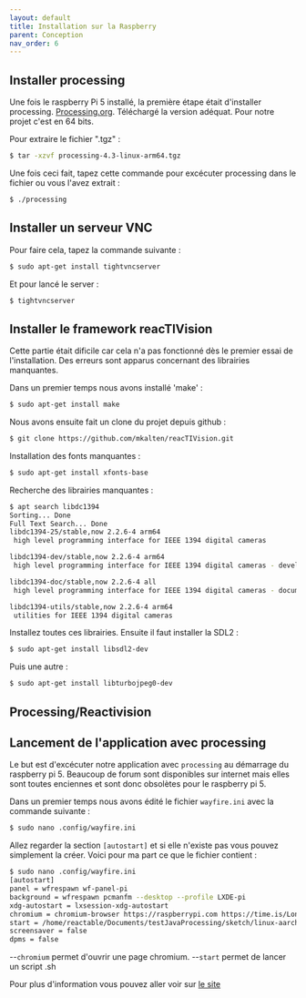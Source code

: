 ```yaml
---
layout: default
title: Installation sur la Raspberry
parent: Conception
nav_order: 6
---
```


## Installer processing

Une fois le raspberry Pi 5 installé, la première étape était d'installer processing.
[Processing.org](https://processing.org/download).
Téléchargé la version adéquat. Pour notre projet c'est en 64 bits.

Pour extraire le fichier ".tgz" :
```bash
$ tar -xzvf processing-4.3-linux-arm64.tgz
```

Une fois ceci fait, tapez cette commande pour excécuter processing dans le fichier ou vous l'avez extrait :
```bash
$ ./processing
```

## Installer un serveur VNC

Pour faire cela, tapez la commande suivante :
```bash
$ sudo apt-get install tightvncserver
```

Et pour lancé le server :
```bash
$ tightvncserver
```

## Installer le framework reacTIVision

Cette partie était dificile car cela n'a pas fonctionné dès le premier essai de l'installation. Des erreurs sont apparus concernant des librairies manquantes.

Dans un premier temps nous avons installé 'make' :
```bash
$ sudo apt-get install make
```

Nous avons ensuite fait un clone du projet depuis github :
```bash
$ git clone https://github.com/mkalten/reacTIVision.git
```

Installation des fonts manquantes :
```bash
$ sudo apt-get install xfonts-base
```

Recherche des librairies manquantes :
```bash
$ apt search libdc1394
Sorting... Done
Full Text Search... Done
libdc1394-25/stable,now 2.2.6-4 arm64
 high level programming interface for IEEE 1394 digital cameras

libdc1394-dev/stable,now 2.2.6-4 arm64
 high level programming interface for IEEE 1394 digital cameras - development

libdc1394-doc/stable,now 2.2.6-4 all
 high level programming interface for IEEE 1394 digital cameras - documentation

libdc1394-utils/stable,now 2.2.6-4 arm64
 utilities for IEEE 1394 digital cameras
```

Installez toutes ces librairies. Ensuite il faut installer la SDL2 :
```bash
$ sudo apt-get install libsdl2-dev
```

Puis une autre :
```bash
$ sudo apt-get install libturbojpeg0-dev
```

## Processing/Reactivision


## Lancement de l'application avec processing

Le but est d'excécuter notre application avec `processing` au démarrage du raspberry pi 5.
Beaucoup de forum sont disponibles sur internet mais elles sont toutes enciennes et sont donc obsolètes pour le raspberry pi 5.

Dans un premier temps nous avons édité le fichier `wayfire.ini` avec la commande suivante :
```bash
$ sudo nano .config/wayfire.ini
```

Allez regarder la section `[autostart]` et si elle n'existe pas vous pouvez simplement la créer.
Voici pour ma part ce que le fichier contient :
```bash
$ sudo nano .config/wayfire.ini
[autostart]
panel = wfrespawn wf-panel-pi
background = wfrespawn pcmanfm --desktop --profile LXDE-pi
xdg-autostart = lxsession-xdg-autostart
chromium = chromium-browser https://raspberrypi.com https://time.is/London --kiosk --noerrdialogs --disable-infobars --no-first-run --ozone-platform=wayland >
start = /home/reactable/Documents/testJavaProcessing/sketch/linux-aarch64/sketch
screensaver = false
dpms = false
```

--`chromium` permet d'ouvrir une page chromium.
--`start` permet de lancer un script .sh

Pour plus d'information vous pouvez aller voir sur [le site](https://www.raspberrypi.com/tutorials/how-to-use-a-raspberry-pi-in-kiosk-mode/#:~:text=ini%20.%20.-,config%2Fwayfire.,desktop%20in%20Raspberry%20Pi%20OS.&text=This%20line%20opens%20the%20Chromium,.com%20and%20time.is%20.)